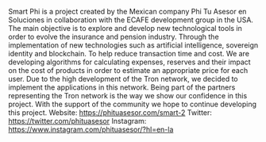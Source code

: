 Smart Phi is a project created by the Mexican company Phi Tu Asesor en Soluciones in collaboration with the ECAFE development group in the USA.
The main objective is to explore and develop new technological tools in order to evolve the insurance and pension industry. Through the implementation of new technologies such as artificial intelligence, sovereign identity and blockchain. To help reduce transaction time and cost.
We are developing algorithms for calculating expenses, reserves and their impact on the cost of products in order to estimate an appropriate price for each user.
Due to the high development of the Tron network, we decided to implement the applications in this network. Being part of the partners representing the Tron network is the way we show our confidence in this project. With the support of the community we hope to continue developing this project.
Website: https://phituasesor.com/smart-2
Twitter: https://twitter.com/phituasesor
Instagram: https://www.instagram.com/phituasesor/?hl=en-la

